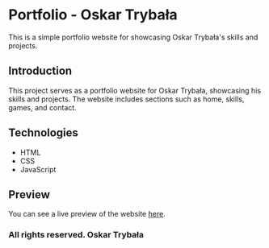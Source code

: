 # Portfolio - Oskar Trybała

This is a simple portfolio website for showcasing Oskar Trybała's skills and projects.

## Introduction
This project serves as a portfolio website for Oskar Trybała, showcasing his skills and projects. The website includes sections such as home, skills, games, and contact.

## Technologies
- HTML
- CSS
- JavaScript

## Preview
You can see a live preview of the website [here](#).

### All rights reserved. Oskar Trybała
